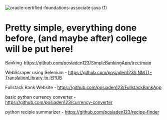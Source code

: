 ![oracle-certified-foundations-associate-java (1)](https://user-images.githubusercontent.com/64321652/128794178-6cb51d53-4ce4-467f-8a4c-39330b1aaa39.png)
# Pretty simple, everything done before, (and maybe after) college will be put here!

Banking-https://github.com/posiaden123/SimpleBankingApp/tree/main

WebScraper using Selenium - https://github.com/posiaden123/LNMTL-TranslationLibrary-to-EPUB

Fullstack Bank Website - https://github.com/posiaden123/FullstackBankApp

basic python currency converter - https://github.com/posiaden123/currency-converter

python recipie summarizer - https://github.com/posiaden123/recipe-finder



